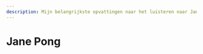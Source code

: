 ```yaml
---
description: Mijn belangrijkste opvattingen naar het luisteren naar Jane Pong
---
```


# Jane Pong

